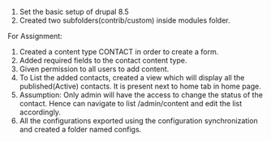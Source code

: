 1) Set the basic setup of drupal 8.5
2) Created two subfolders(contrib/custom) inside modules folder.

For Assignment:
1) Created a content type CONTACT in order to create a form.
2) Added required fields to the contact content type.
3) Given permission to all users to add content.
4) To List the added contacts, created a view which will display all the published(Active) contacts. It is present next to home tab in home page.
5) Assumption: Only admin will have the access to change the status of the contact. Hence can navigate to list /admin/content and edit the list accordingly.
6) All the configurations exported using the configuration synchronization and created a folder named configs.
